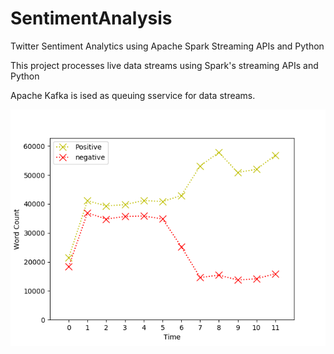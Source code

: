 # SentimentAnalysis
Twitter Sentiment Analytics using Apache Spark Streaming APIs and Python

This project processes live data streams using Spark's streaming APIs and Python

Apache Kafka is ised as queuing sservice for data streams.

![Sentiment Analysis Graph](https://github.com/tejasai97/SentimentAnalysis/blob/master/plot.png)
